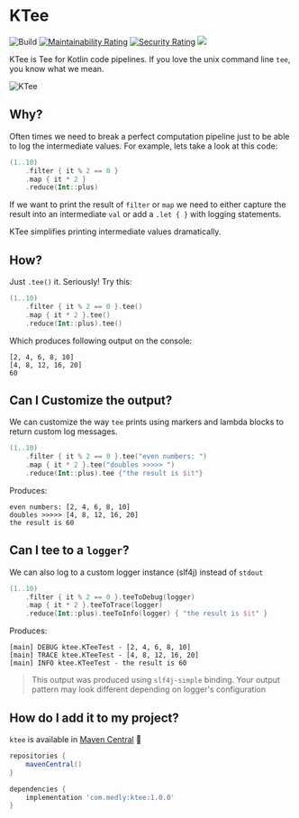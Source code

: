 # KTee

![Build](https://github.com/medly/ktee/workflows/Build/badge.svg)
[![Maintainability Rating](https://sonarcloud.io/api/project_badges/measure?project=medly_ktee&metric=sqale_rating)](https://sonarcloud.io/dashboard?id=medly_ktee)
[![Security Rating](https://sonarcloud.io/api/project_badges/measure?project=medly_ktee&metric=security_rating)](https://sonarcloud.io/dashboard?id=medly_ktee)
[![](https://jitpack.io/v/com.medly/ktee.svg)](https://jitpack.io/#com.medly/ktee)

KTee is Tee for Kotlin code pipelines. If you love the unix command line `tee`, you know what we mean.

![KTee](https://repository-images.githubusercontent.com/234463826/e1de5980-c09f-11ea-902f-7ebfca88e75a)




## Why?

Often times we need to break a perfect computation pipeline just to be able to log the intermediate values. For example, lets take a look at this code:

```kotlin
(1..10)
    .filter { it % 2 == 0 }
    .map { it * 2 }
    .reduce(Int::plus)
```

If we want to print the result of `filter` or `map` we need to either capture the result into an intermediate `val` or add a `.let { }` with logging statements.

KTee simplifies printing intermediate values dramatically.

## How?

Just `.tee()` it. Seriously! Try this:

```kotlin
(1..10)
    .filter { it % 2 == 0 }.tee()
    .map { it * 2 }.tee()
    .reduce(Int::plus).tee()
```

Which produces following output on the console:

```text
[2, 4, 6, 8, 10]
[4, 8, 12, 16, 20]
60
```

## Can I Customize the output?

We can customize the way `tee` prints using markers and lambda blocks to return custom log messages.

```kotlin
(1..10)
    .filter { it % 2 == 0 }.tee("even numbers: ")
    .map { it * 2 }.tee("doubles >>>>> ")
    .reduce(Int::plus).tee {"the result is $it"}
```               

Produces:

```
even numbers: [2, 4, 6, 8, 10]
doubles >>>>> [4, 8, 12, 16, 20]
the result is 60
```

## Can I tee to a `logger`?

We can also log to a custom logger instance (slf4j) instead of `stdout`

```kotlin
(1..10)
    .filter { it % 2 == 0 }.teeToDebug(logger)
    .map { it * 2 }.teeToTrace(logger)
    .reduce(Int::plus).teeToInfo(logger) { "the result is $it" }
```

Produces:

```
[main] DEBUG ktee.KTeeTest - [2, 4, 6, 8, 10]
[main] TRACE ktee.KTeeTest - [4, 8, 12, 16, 20]
[main] INFO ktee.KTeeTest - the result is 60
```

> This output was produced using `slf4j-simple` binding. Your output pattern may look different depending on logger's configuration

## How do I add it to my project?

`ktee` is available in [Maven Central](https://repo.maven.apache.org/maven2/com/medly/ktee/1.0.0/) 🎉

```groovy
repositories {
    mavenCentral()
}

dependencies {
    implementation 'com.medly:ktee:1.0.0'
}
```        
